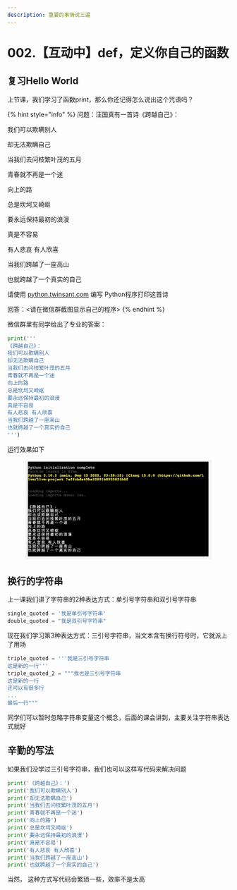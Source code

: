 ```yaml
---
description: 重要的事情说三遍
---
```


# 002.【互动中】def，定义你自己的函数

## 复习Hello World

上节课，我们学习了函数print，那么你还记得怎么说出这个咒语吗？

{% hint style="info" %}
问题：汪国真有一首诗《跨越自己》：

我们可以欺瞒别人

却无法欺瞒自己

当我们去问枝繁叶茂的五月

青春就不再是一个迷

向上的路

总是坎坷又崎岖

要永远保持最初的浪漫

真是不容易

有人悲哀 有人欣喜

当我们跨越了一座高山

也就跨越了一个真实的自己

请使用 [python.twinsant.com](https://python.twinsant.com) 编写 Python程序打印这首诗

回答：<请在微信群截图显示自己的程序>
{% endhint %}

微信群里有同学给出了专业的答案：

```python
print('''
《跨越自己》：
我们可以欺瞒别人
却无法欺瞒自己
当我们去问枝繁叶茂的五月
青春就不再是一个迷
向上的路
总是坎坷又崎岖
要永远保持最初的浪漫
真是不容易
有人悲哀 有人欣喜
当我们跨越了一座高山
也就跨越了一个真实的自己
''')
```

运行效果如下

<figure><img src=".gitbook/assets/image (2).png" alt=""><figcaption></figcaption></figure>

## 换行的字符串

上一课我们讲了字符串的2种表达方式：单引号字符串和双引号字符串

```python
single_quoted = '我是单引号字符串'
double_quoted = "我是双引号字符串"
```

现在我们学习第3种表达方式：三引号字符串，当文本含有换行符号时，它就派上了用场

```python
triple_quoted = '''我是三引号字符串
这是新的一行'''
triple_quoted_2 = """我也是三引号字符串
这是新的一行
还可以有很多行
...
最后一行"""
```

同学们可以暂时忽略字符串变量这个概念，后面的课会讲到，主要关注字符串表达式就好

## 辛勤的写法

如果我们没学过三引号字符串，我们也可以这样写代码来解决问题

```python
print('《跨越自己》：')
print('我们可以欺瞒别人')
print('却无法欺瞒自己')
print('当我们去问枝繁叶茂的五月')
print('青春就不再是一个迷')
print('向上的路')
print('总是坎坷又崎岖')
print('要永远保持最初的浪漫')
print('真是不容易')
print('有人悲哀 有人欣喜')
print('当我们跨越了一座高山')
print('也就跨越了一个真实的自己')
```

当然， 这种方式写代码会繁琐一些，效率不是太高
